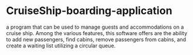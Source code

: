 # CruiseShip-boarding-application
 a program that can be used to manage guests and accommodations on a cruise ship. Among the various features, this software offers are the ability to add new passengers, find cabins, remove passengers from cabins, and create a waiting list utilizing a circular queue.
